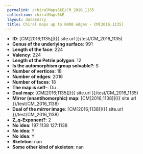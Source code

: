 ```yaml
--- 
 permalink: /chiralMaps6kE/CM_2016_1135 
 collection: chiralMaps6kE
 layout: dataEntry
 title: Chiral maps up to 6000 edges - CM[2016;1135]
---
```


- **ID**: [CM[2016;1135]]({{ site.url }}/test/CM_2016_1135)
- **Genus of the underlying surface**: 991
- **Length of the face**: 224
- **Valency**: 224
- **Length of the Petrie polygon**: 12
- **Is the automorphism group solvable?**: S
- **Number of vertices**: 18
- **Number of edges**: 2016
- **Number of faces**: 18
- **The map is self-**: Du
- **Dual map**: [CM[2016;1135]]({{ site.url }}/test/CM_2016_1135)
- **Mirror (enantihomorphic) map**: [CM[2016;1138]]({{ site.url }}/test/CM_2016_1138)
- **Dual of the mirror image**: [CM[2016;1138]]({{ site.url }}/test/CM_2016_1138)
- **Z_q-Exponent?**: 2
- **No idea**:  197:1138 127:1138
- **No idea**: Y
- **No idea**: Y
- **Skeleton**: nan
- **Some other kind of skeleton**: nan
